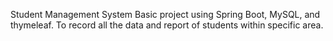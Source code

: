 Student Management System 
Basic project using Spring Boot, MySQL, and thymeleaf.
To record all the data and report of students within specific area.
